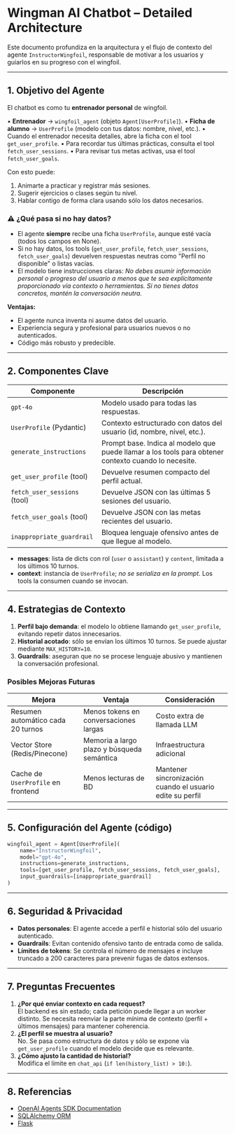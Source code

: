 # Wingman AI Chatbot – Detailed Architecture

Este documento profundiza en la arquitectura y el flujo de contexto del agente `InstructorWingfoil`, responsable de motivar a los usuarios y guiarlos en su progreso con el wingfoil.

---
## 1. Objetivo del Agente

El chatbot es como tu **entrenador personal** de wingfoil.

• **Entrenador** → `wingfoil_agent` (objeto `Agent[UserProfile]`).
• **Ficha de alumno** → `UserProfile` (modelo con tus datos: nombre, nivel, etc.).
• Cuando el entrenador necesita detalles, abre la ficha con el tool `get_user_profile`.
• Para recordar tus últimas prácticas, consulta el tool `fetch_user_sessions`.
• Para revisar tus metas activas, usa el tool `fetch_user_goals`.

Con esto puede:
1. Animarte a practicar y registrar más sesiones.
2. Sugerir ejercicios o clases según tu nivel.
3. Hablar contigo de forma clara usando sólo los datos necesarios.

### ⚠️ ¿Qué pasa si no hay datos?
- El agente **siempre** recibe una ficha `UserProfile`, aunque esté vacía (todos los campos en None).
- Si no hay datos, los tools (`get_user_profile`, `fetch_user_sessions`, `fetch_user_goals`) devuelven respuestas neutras como "Perfil no disponible" o listas vacías.
- El modelo tiene instrucciones claras: _No debes asumir información personal o progreso del usuario a menos que te sea explícitamente proporcionado vía contexto o herramientas. Si no tienes datos concretos, mantén la conversación neutra._

**Ventajas:**
- El agente nunca inventa ni asume datos del usuario.
- Experiencia segura y profesional para usuarios nuevos o no autenticados.
- Código más robusto y predecible.

---
## 2. Componentes Clave
| Componente | Descripción |
|------------|-------------|
| `gpt-4o` | Modelo usado para todas las respuestas. |
| `UserProfile` (Pydantic) | Contexto estructurado con datos del usuario (id, nombre, nivel, etc.). |
| `generate_instructions` | Prompt base. Indica al modelo que puede llamar a los tools para obtener contexto cuando lo necesite. |
| `get_user_profile` (tool) | Devuelve resumen compacto del perfil actual. |
| `fetch_user_sessions` (tool) | Devuelve JSON con las últimas 5 sesiones del usuario. |
| `fetch_user_goals` (tool) | Devuelve JSON con las metas recientes del usuario. |
| `inappropriate_guardrail` | Bloquea lenguaje ofensivo antes de que llegue al modelo. |



- **messages**: lista de dicts con rol (`user` o `assistant`) y `content`, limitada a los últimos 10 turnos.
- **context**: instancia de `UserProfile`; _no se serializa en la prompt_. Los tools la consumen cuando se invocan.

---
## 4. Estrategias de Contexto
1. **Perfil bajo demanda**: el modelo lo obtiene llamando `get_user_profile`, evitando repetir datos innecesarios.
2. **Historial acotado**: sólo se envían los últimos 10 turnos. Se puede ajustar mediante `MAX_HISTORY=10`.
3. **Guardrails**: aseguran que no se procese lenguaje abusivo y mantienen la conversación profesional.

### Posibles Mejoras Futuras
| Mejora | Ventaja | Consideración |
|--------|---------|---------------|
| Resumen automático cada 20 turnos | Menos tokens en conversaciones largas | Costo extra de llamada LLM |
| Vector Store (Redis/Pinecone) | Memoria a largo plazo y búsqueda semántica | Infraestructura adicional |
| Cache de `UserProfile` en frontend | Menos lecturas de BD | Mantener sincronización cuando el usuario edite su perfil |

---
## 5. Configuración del Agente (código)
```python
wingfoil_agent = Agent[UserProfile](
    name="InstructorWingfoil",
    model="gpt-4o",
    instructions=generate_instructions,
    tools=[get_user_profile, fetch_user_sessions, fetch_user_goals],
    input_guardrails=[inappropriate_guardrail]
)
```

---
## 6. Seguridad & Privacidad
- **Datos personales**: El agente accede a perfil e historial sólo del usuario autenticado.
- **Guardrails**: Evitan contenido ofensivo tanto de entrada como de salida.
- **Límites de tokens**: Se controla el número de mensajes e incluye truncado a 200 caracteres para prevenir fugas de datos extensos.

---
## 7. Preguntas Frecuentes
1. **¿Por qué enviar contexto en cada request?**  
   El backend es sin estado; cada petición puede llegar a un worker distinto. Se necesita reenviar la parte mínima de contexto (perfil + últimos mensajes) para mantener coherencia.
2. **¿El perfil se muestra al usuario?**  
   No. Se pasa como estructura de datos y sólo se expone vía `get_user_profile` cuando el modelo decide que es relevante.
3. **¿Cómo ajusto la cantidad de historial?**  
   Modifica el límite en `chat_api` (`if len(history_list) > 10:`).

---
## 8. Referencias
- [OpenAI Agents SDK Documentation](https://openai.github.io/openai-agents-python)
- [SQLAlchemy ORM](https://docs.sqlalchemy.org)
- [Flask](https://flask.palletsprojects.com)
